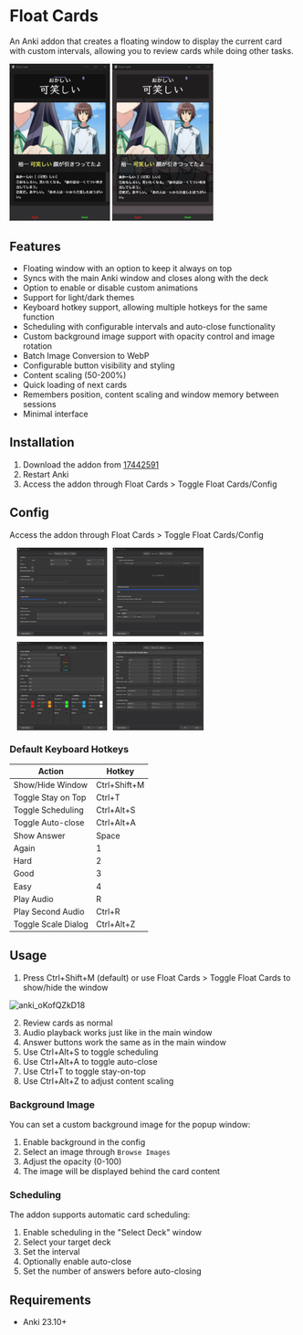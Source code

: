 # Float Cards

An Anki addon that creates a floating window to display the current card with custom intervals, allowing you to review cards while doing other tasks.

<img src="https://raw.githubusercontent.com/BrenoAqua/Float-Cards/refs/heads/main/preview-images/Default.png" width="35%">
<img src="https://raw.githubusercontent.com/BrenoAqua/Float-Cards/refs/heads/main/preview-images/Background%20Active.png" width="35%">

## Features

- Floating window with an option to keep it always on top
- Syncs with the main Anki window and closes along with the deck
- Option to enable or disable custom animations
- Support for light/dark themes
- Keyboard hotkey support, allowing multiple hotkeys for the same function
- Scheduling with configurable intervals and auto-close functionality
- Custom background image support with opacity control and image rotation
- Batch Image Conversion to WebP 
- Configurable button visibility and styling
- Content scaling (50-200%)
- Quick loading of next cards
- Remembers position, content scaling and window memory between sessions
- Minimal interface

## Installation

1. Download the addon from [17442591](https://ankiweb.net/shared/info/17442591)
2. Restart Anki
3. Access the addon through Float Cards > Toggle Float Cards/Config

## Config

Access the addon through Float Cards > Toggle Float Cards/Config

<div style="display: flex; flex-wrap: wrap; gap: 10px; justify-content: center; max-width: 70%;">
    <img src="https://raw.githubusercontent.com/BrenoAqua/Float-Cards/refs/heads/main/preview-images/config/General.png" width="45%">
    <img src="https://raw.githubusercontent.com/BrenoAqua/Float-Cards/refs/heads/main/preview-images/config/Background.png" width="45%">
    <img src="https://raw.githubusercontent.com/BrenoAqua/Float-Cards/refs/heads/main/preview-images/config/Buttons.png" width="45%">
    <img src="https://raw.githubusercontent.com/BrenoAqua/Float-Cards/refs/heads/main/preview-images/config/Hotkeys.png" width="45%">
</div>

### Default Keyboard Hotkeys

| Action | Hotkey |
|--------|----------|
| Show/Hide Window | Ctrl+Shift+M |
| Toggle Stay on Top | Ctrl+T |
| Toggle Scheduling | Ctrl+Alt+S |
| Toggle Auto-close | Ctrl+Alt+A |
| Show Answer | Space |
| Again | 1 |
| Hard | 2 |
| Good | 3 |
| Easy | 4 |
| Play Audio | R |
| Play Second Audio | Ctrl+R |
| Toggle Scale Dialog | Ctrl+Alt+Z |

## Usage

1. Press Ctrl+Shift+M (default) or use Float Cards > Toggle Float Cards to show/hide the window

![anki_oKofQZkD18](https://github.com/user-attachments/assets/392bd57e-4271-4ac0-96ba-808057ad6976)

2. Review cards as normal
3. Audio playback works just like in the main window
4. Answer buttons work the same as in the main window
5. Use Ctrl+Alt+S to toggle scheduling
6. Use Ctrl+Alt+A to toggle auto-close
7. Use Ctrl+T to toggle stay-on-top
8. Use Ctrl+Alt+Z to adjust content scaling

### Background Image

You can set a custom background image for the popup window:
1. Enable background in the config
2. Select an image through `Browse Images`
3. Adjust the opacity (0-100)
4. The image will be displayed behind the card content

### Scheduling

The addon supports automatic card scheduling:
1. Enable scheduling in the "Select Deck" window
2. Select your target deck
3. Set the interval
4. Optionally enable auto-close
5. Set the number of answers before auto-closing

## Requirements

- Anki 23.10+
